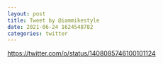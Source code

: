 ```yaml
--- 
layout: post 
title: Tweet by @iammikestyle 
date: 2021-06-24 1624548782 
categories: twitter 
--- 
```

https://twitter.com/o/status/1408085746100101124